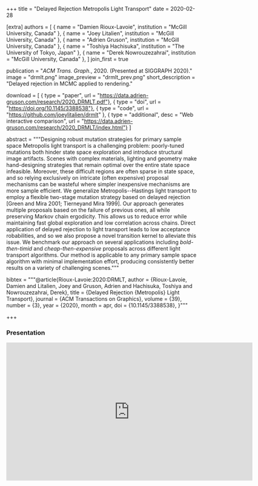 +++
title = "Delayed Rejection Metropolis Light Transport"
date = 2020-02-28

[extra]
authors = [
    { name = "Damien Rioux-Lavoie", institution = "McGill University, Canada" },
    { name = "Joey Litalien", institution = "McGill University, Canada" },
    { name = "Adrien Gruson", institution = "McGill University, Canada" },
    { name = "Toshiya Hachisuka", institution = "The University of Tokyo, Japan" },
    { name = "Derek Nowrouzezahrai", institution = "McGill University, Canada" },
]
join_first = true

publication = "*ACM Trans. Graph.*, 2020. (Presented at SIGGRAPH 2020)."
image = "drmlt.png"
image_preview = "drmlt_prev.png"
short_description = "Delayed rejection in MCMC applied to rendering."

download = [
    { type = "paper", url = "https://data.adrien-gruson.com/research/2020_DRMLT.pdf"},
    { type = "doi", url = "https://doi.org/10.1145/3388538"},
    { type = "code", url = "https://github.com/joeylitalien/drmlt" },
    { type = "additional", desc = "Web interactive comparison", url = "https://data.adrien-gruson.com/research/2020_DRMLT/index.html"}
]

abstract = """Designing robust mutation strategies for primary sample space Metropolis light transport is a challenging problem: poorly-tuned mutations both hinder state space exploration and introduce structural image artifacts. Scenes with complex materials, lighting and geometry make hand-designing strategies that remain optimal over the entire state space infeasible. Moreover, these difficult regions are often sparse in state space, and so relying exclusively on intricate (often expensive) proposal mechanisms can be wasteful where simpler inexpensive mechanisms are more sample efficient. We generalize Metropolis--Hastings light transport to employ a flexible two-stage mutation strategy based on delayed rejection  [Green and Mira 2001; Tierneyand Mira 1999]. Our approach generates multiple proposals based on the failure of previous ones, all while preserving Markov chain ergodicity. This allows us to reduce error while maintaining fast global exploration and low correlation across chains. Direct application of delayed rejection to light transport leads to low acceptance  robabilities, and so we also propose a novel transition kernel to alleviate this issue. We benchmark our approach on several applications including _bold-then-timid_ and  _cheap-then-expensive_ proposals across different light transport algorithms. Our method is applicable to any primary sample space algorithm with minimal implementation effort, producing consistently better results on a variety of challenging scenes."""

bibtex = """@article{Rioux-Lavoie:2020:DRMLT,
    author = {Rioux-Lavoie, Damien and Litalien, Joey and Gruson, Adrien and Hachisuka, Toshiya and Nowrouzezahrai, Derek},
    title = {Delayed Rejection {Metropolis} Light Transport},
    journal = {ACM Transactions on Graphics},
    volume = {39},
    number = {3},
    year = {2020},
    month = apr,
    doi = {10.1145/3388538},
}"""

+++

### Presentation 

<iframe width="650" height="365" src="https://www.youtube.com/embed/m22d-cTcubc" frameborder="0" allow="accelerometer; autoplay; encrypted-media; gyroscope; picture-in-picture" allowfullscreen></iframe>